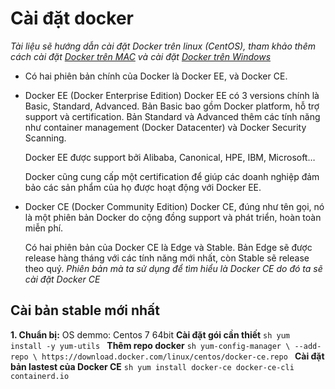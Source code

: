 # Cài đặt docker
*Tài liệu sẽ hướng dẫn cài đặt Docker trên linux (CentOS), tham khảo thêm cách cài đặt [Docker trên MAC](https://docs.docker.com/docker-for-mac/install/) và cài đặt [Docker trên Windows](https://docs.docker.com/docker-for-windows/install/)*
- Có hai phiên bản chính của Docker là Docker EE, và Docker CE.
 - Docker EE (Docker Enterprise Edition)
    Docker EE có 3 versions chính là Basic, Standard, Advanced. Bản Basic bao gồm Docker platform, hỗ trợ support và certification. Bản Standard và Advanced thêm các tính năng như container management (Docker Datacenter) và Docker Security Scanning.

    Docker EE được support bởi Alibaba, Canonical, HPE, IBM, Microsoft…

    Docker cũng cung cấp một certification để giúp các doanh nghiệp đảm bảo các sản phẩm của họ được hoạt động với Docker EE.
 - Docker CE (Docker Community Edition)
    Docker CE, đúng như tên gọi, nó là một phiên bản Docker do cộng đồng support và phát triển, hoàn toàn miễn phí.

    Có hai phiên bản của Docker CE là Edge và Stable. Bản Edge sẽ được release hàng tháng với các tính năng mới nhất, còn Stable sẽ release theo quý.
    *Phiên bản mà ta sử dụng để tìm hiểu là Docker CE do đó ta sẽ cài đặt Docker CE*
## Cài bản stable mới nhất
**1. Chuẩn bị:** OS demmo: Centos 7 64bit
**Cài đặt gói cần thiết**
	```sh
		yum install -y yum-utils
	```
**Thêm repo docker**
	```sh
		yum-config-manager \
			--add-repo \
			https://download.docker.com/linux/centos/docker-ce.repo
	```
**Cài đặt bản lastest của Docker CE**
	```sh
		yum install docker-ce docker-ce-cli containerd.io
	```